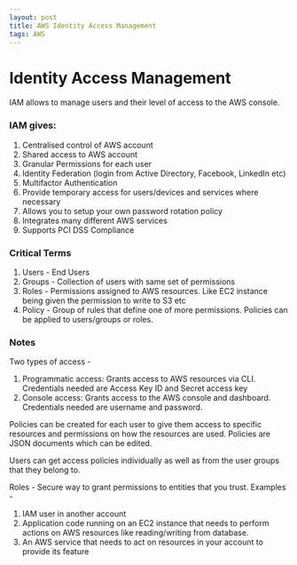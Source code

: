 ```yaml
---
layout: post
title: AWS Identity Access Management
tags: AWS
---
```


# Identity Access Management

IAM allows to manage users and their level of access to the AWS console.

### IAM gives:
1. Centralised control of AWS account
2. Shared access to AWS account
3. Granular Permissions for each user
4. Identity Federation (login from Active Directory, Facebook, LinkedIn etc)
5. Multifactor Authentication
6. Provide temporary access for users/devices and services where necessary
7. Allows you to setup your own password rotation policy
8. Integrates many different AWS services
9. Supports PCI DSS Compliance

### Critical Terms
1. Users - End Users
2. Groups - Collection of users with same set of permissions
3. Roles - Permissions assigned to AWS resources. Like EC2 instance being given the permission to write to S3 etc
4. Policy - Group of rules that define one of more permissions. Policies can be applied to users/groups or roles.

### Notes
Two types of access - 
1. Programmatic access: Grants access to AWS resources via CLI. Credentials needed are Access Key ID and Secret access key
2. Console access: Grants access to the AWS console and dashboard. Credentials needed are username and password.

Policies can be created for each user to give them access to specific resources and permissions on how the resources are used. Policies are JSON documents which can be edited.

Users can get access policies individually as well as from the user groups that they belong to.

Roles - Secure way to grant permissions to entities that you trust.
Examples - 
1. IAM user in another account
2. Application code running on an EC2 instance that needs to perform actions on AWS resources like reading/writing from database.
3. An AWS service that needs to act on resources in your account to provide its feature